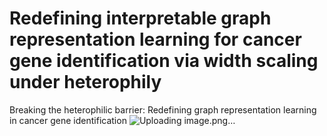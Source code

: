# Redefining interpretable graph representation learning for cancer gene identification via width scaling under heterophily
Breaking the heterophilic barrier: Redefining graph representation learning in cancer gene identification 
![Uploading image.png…]()
